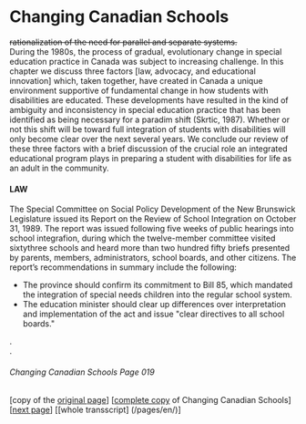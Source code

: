 # Changing Canadian Schools
~~rationalization of the need for parallel and separate systems.~~  
During the 1980s, the process of gradual, evolutionary
change in special education practice in Canada was subject to
increasing challenge. In this chapter we discuss three factors  [law, advocacy, and educational innovation] which, taken
together, have created in Canada a unique environment supportive
of fundamental change in how students with disabilities are
educated. These developments have resulted in the kind of
ambiguity and inconsistency in special education practice that
has been identified as being necessary for a paradim shift 
(Skrtic, 1987). Whether or not this shift will be toward full
integration of students with disabilities will only become clear
over the next several years. We conclude our review of these
three factors with a brief discussion of the crucial role an
integrated educational program plays in preparing a student
with disabilities for life as an adult in the community.  

#### LAW  
The Special Committee on Social Policy Development of the New
Brunswick Legislature issued its Report on the Review of School
Integration on October 31, 1989. The report was issued following
five weeks of public hearings into school integrafion, during which
the twelve-member committee visited sixtythree schools and heard
more than two hundred fifty briefs presented by parents, members,
administrators, school boards, and other citizens.
The report’s recommendations in summary include the following:  

- The province should confirm its commitment to Bill 85,
which mandated the integration of special needs children
into the regular school system.
- The education minister should clear up differences over interpretation and implementation of the act and issue "clear directives to all school boards."

.  
.  
###### Changing Canadian Schools Page 019

[copy of the [original page](/copies-from-original/CCS019.png)]
[[complete copy](/copies-from-original/BestCopy_Changing_Canadian_Schools_Perspectives_on_Disability_and_Inclusion.pdf) of Changing Canadian Schools]
[[next page](Changing_Canadian_Schools-020)]
[[whole transscript] (/pages/en/)]
